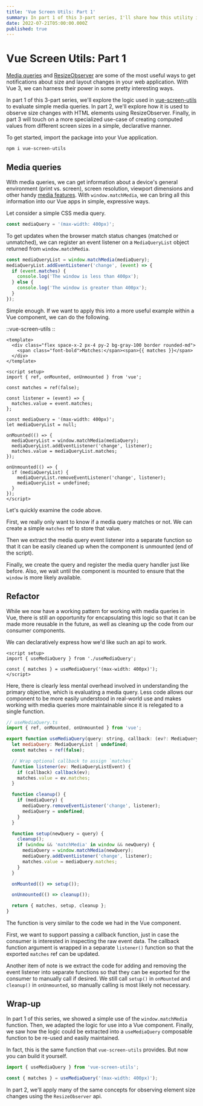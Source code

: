 ```yaml
---
title: 'Vue Screen Utils: Part 1'
summary: In part 1 of this 3-part series, I'll share how this utility is used to evaluate simple media queries.
date: 2022-07-21T05:00:00.000Z
published: true
---
```


# Vue Screen Utils: Part 1

[Media queries](https://developer.mozilla.org/en-US/docs/Web/API/Window/matchMedia) and [ResizeObserver](https://developer.mozilla.org/en-US/docs/Web/API/ResizeObserver) are some of the most useful ways to get notifications about size and layout changes in your web application. With Vue 3, we can harness their power in some pretty interesting ways.

In part 1 of this 3-part series, we'll explore the logic used in [vue-screen-utils](https://github.com/nathanreyes/vue-screen-utils) to evaluate simple media queries. In part 2, we'll explore how it is used to observe size changes with HTML elements using ResizeObserver. Finally, in part 3 will touch on a more specialized use-case of creating computed values from different screen sizes in a simple, declarative manner.

To get started, import the package into your Vue application.

```sh
npm i vue-screen-utils
```

## Media queries

With media queries, we can get information about a device's general environment (print vs. screen), screen resolution, viewport dimensions and other handy [media features](https://developer.mozilla.org/en-US/docs/Web/CSS/Media_Queries/Using_media_queries#syntax). With `window.matchMedia`, we can bring all this information into our Vue apps in simple, expressive ways.

Let consider a simple CSS media query.

```js
const mediaQuery = '(max-width: 400px)';
```

To get updates when the browser match status changes (matched or unmatched), we can register an event listener on a `MediaQueryList` object returned from `window.matchMedia`.

```js
const mediaQueryList = window.matchMedia(mediaQuery);
mediaQueryList.addEventListener('change', (event) => {
  if (event.matches) {
    console.log('The window is less than 400px');
  } else {
    console.log('The window is greater than 400px');
  }
});
```

Simple enough. If we want to apply this into a more useful example within a Vue component, we can do the following.

::vue-screen-utils
::

```vue
<template>
  <div class="flex space-x-2 px-4 py-2 bg-gray-100 border rounded-md">
    <span class="font-bold">Matches:</span><span>{{ matches }}</span>
  </div>
</template>

<script setup>
import { ref, onMounted, onUnmounted } from 'vue';

const matches = ref(false);

const listener = (event) => {
  matches.value = event.matches;
};

const mediaQuery = '(max-width: 400px)';
let mediaQueryList = null;

onMounted(() => {
  mediaQueryList = window.matchMedia(mediaQuery);
  mediaQueryList.addEventListener('change', listener);
  matches.value = mediaQueryList.matches;
});

onUnmounted(() => {
  if (mediaQueryList) {
    mediaQueryList.removeEventListener('change', listener);
    mediaQueryList = undefined;
  }
});
</script>
```

Let's quickly examine the code above.

First, we really only want to know if a media query matches or not. We can create a simple `matches` ref to store that value.

Then we extract the media query event listener into a separate function so that it can be easily cleaned up when the component is unmounted (end of the script).

Finally, we create the query and register the media query handler just like before. Also, we wait until the component is mounted to ensure that the `window` is more likely available.

## Refactor

While we now have a working pattern for working with media queries in Vue, there is still an opportunity for encapsulating this logic so that it can be made more reusable in the future, as well as cleaning up the code from our consumer components.

We can declaratively express how we'd like such an api to work.

```vue
<script setup>
import { useMediaQuery } from './useMediaQuery';

const { matches } = useMediaQuery('(max-width: 400px)');
</script>
```

Here, there is clearly less mental overhead involved in understanding the primary objective, which is evaluating a media query. Less code allows our component to be more easily understood in real-world use and makes working with media queries more maintainable since it is relegated to a single function.

```js
// useMediaQuery.ts
import { ref, onMounted, onUnmounted } from 'vue';

export function useMediaQuery(query: string, callback: (ev?: MediaQueryListEvent) => void) {
  let mediaQuery: MediaQueryList | undefined;
  const matches = ref(false);

  // Wrap optional callback to assign `matches`
  function listener(ev: MediaQueryListEvent) {
    if (callback) callback(ev);
    matches.value = ev.matches;
  }

  function cleanup() {
    if (mediaQuery) {
      mediaQuery.removeEventListener('change', listener);
      mediaQuery = undefined;
    }
  }

  function setup(newQuery = query) {
    cleanup();
    if (window && 'matchMedia' in window && newQuery) {
      mediaQuery = window.matchMedia(newQuery);
      mediaQuery.addEventListener('change', listener);
      matches.value = mediaQuery.matches;
    }
  }

  onMounted(() => setup());

  onUnmounted(() => cleanup());

  return { matches, setup, cleanup };
}
```

The function is very similar to the code we had in the Vue component.

First, we want to support passing a callback function, just in case the consumer is interested in inspecting the raw event data. The callback function argument is wrapped in a separate `listener()` function so that the exported `matches` ref can be updated.

Another item of note is we extract the code for adding and removing the event listener into separate functions so that they can be exported for the consumer to manually call if desired. We still call `setup()` in `onMounted` and `cleanup()` in `onUnmounted`, so manually calling is most likely not necessary.

## Wrap-up

In part 1 of this series, we showed a simple use of the `window.matchMedia` function. Then, we adapted the logic for use into a Vue component. Finally, we saw how the logic could be extracted into a `useMediaQuery` composable function to be re-used and easily maintained.

In fact, this is the same function that `vue-screen-utils` provides. But now you can build it yourself.

```js
import { useMediaQuery } from 'vue-screen-utils';

const { matches } = useMediaQuery('(max-width: 400px)');
```

In part 2, we'll apply many of the same concepts for observing element size changes using the `ResizeObserver` api.
